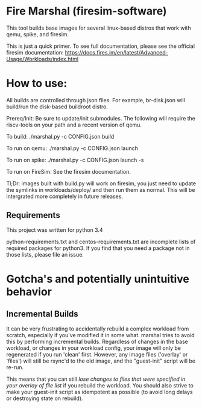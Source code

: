 Fire Marshal (firesim-software)
==================================

This tool builds base images for several linux-based distros that work with qemu,
spike, and firesim. 

This is just a quick primer. To see full documentation, please see the official
firesim documentation:
https://docs.fires.im/en/latest/Advanced-Usage/Workloads/index.html

# How to use:
All builds are controlled through json files. For example, br-disk.json will
build/run the disk-based buildroot distro.

Prereq/Init:
Be sure to update/init submodules. The following will require the riscv-tools
on your path and a recent version of qemu.

To build:
  ./marshal.py -c CONFIG.json build

To run on qemu:
  ./marshal.py -c CONFIG.json launch

To run on spike:
  ./marshal.py -c CONFIG.json launch -s

To run on FireSim:
See the firesim documentation.

Tl;Dr: images built with build.py will work on firesim, you just need to update
the symlinks in workloads/deploy/ and then run them as normal. This will be
intergrated more completely in future releases.

## Requirements
This project was written for python 3.4

python-requirements.txt and centos-requirements.txt are incomplete lists of
required packages for python3. If you find that you need a package not in those
lists, please file an issue.

# Gotcha's and potentially unintuitive behavior
## Incremental Builds
It can be very frustrating to accidentally rebuild a complex workload from
scratch, especially if you've modified it in some what. marshal tries to
avoid this by performing incremental builds. Regardless of changes in the base
workload, or changes in your workload config, your image will only be
regenerated if you run 'clean' first. However, any image files ('overlay' or
'files') will still be rsync'd to the old image, and the "guest-init" script
will be re-run.

This means that you can still *lose changes to files that were specified in
your overlay of file list* if you rebuild the workload. You should also strive
to make your guest-init script as idempotent as possible (to avoid long delays
or destroying state on rebuild).

